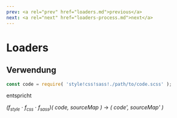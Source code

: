 ```yaml
---
prev: <a rel="prev" href="loaders.md">previous</a>
next: <a rel="next" href="loaders-process.md">next</a>
---
```


# Loaders

## Verwendung

```js
const code = require( 'style!css!sass!./path/to/code.scss' );
```

entspricht

_(f<sub style="font-size: 0.8em">style</sub>_ ⋅ _f<sub style="font-size: 0.8em">css</sub>_ ⋅ _f<sub style="font-size: 0.8em">sass</sub>)( code, sourceMap )_ → _( code', sourceMap' )_

<aside>
</aside>
